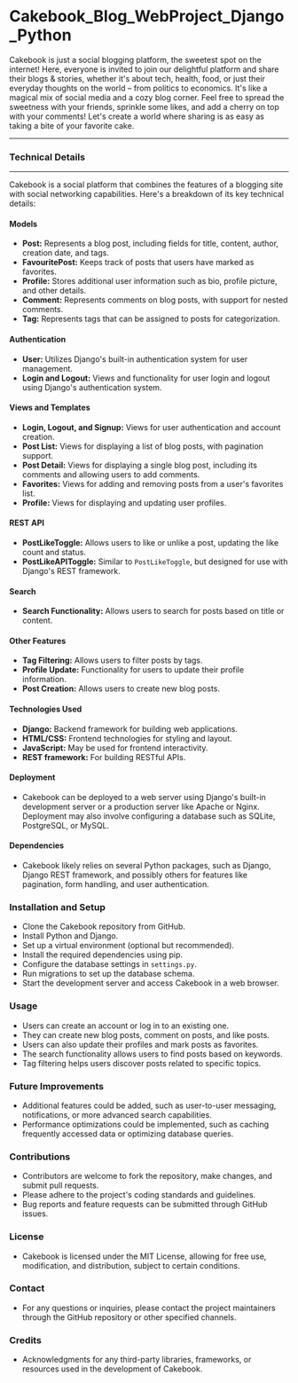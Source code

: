 # Cakebook_Blog_WebProject_Django_Python
 Cakebook is just a social blogging platform, the sweetest spot on the internet! Here, everyone is invited to join our delightful platform and share their blogs & stories, whether it's about tech, health, food, or just their everyday thoughts on the world – from politics to economics. It's like a magical mix of social media and a cozy blog corner. Feel free to spread the sweetness with your friends, sprinkle some likes, and add a cherry on top with your comments! Let's create a world where sharing is as easy as taking a bite of your favorite cake. 




----------------------------------------------------------------------------------------------------------------------------
### Technical Details
----------------------------------------------------------------------------------------------------------------------------

Cakebook is a social platform that combines the features of a blogging site with social networking capabilities. Here's a breakdown of its key technical details:

#### Models
- **Post:** Represents a blog post, including fields for title, content, author, creation date, and tags.
- **FavouritePost:** Keeps track of posts that users have marked as favorites.
- **Profile:** Stores additional user information such as bio, profile picture, and other details.
- **Comment:** Represents comments on blog posts, with support for nested comments.
- **Tag:** Represents tags that can be assigned to posts for categorization.

#### Authentication
- **User:** Utilizes Django's built-in authentication system for user management.
- **Login and Logout:** Views and functionality for user login and logout using Django's authentication system.

#### Views and Templates
- **Login, Logout, and Signup:** Views for user authentication and account creation.
- **Post List:** Views for displaying a list of blog posts, with pagination support.
- **Post Detail:** Views for displaying a single blog post, including its comments and allowing users to add comments.
- **Favorites:** Views for adding and removing posts from a user's favorites list.
- **Profile:** Views for displaying and updating user profiles.

#### REST API
- **PostLikeToggle:** Allows users to like or unlike a post, updating the like count and status.
- **PostLikeAPIToggle:** Similar to `PostLikeToggle`, but designed for use with Django's REST framework.

#### Search
- **Search Functionality:** Allows users to search for posts based on title or content.

#### Other Features
- **Tag Filtering:** Allows users to filter posts by tags.
- **Profile Update:** Functionality for users to update their profile information.
- **Post Creation:** Allows users to create new blog posts.

#### Technologies Used
- **Django:** Backend framework for building web applications.
- **HTML/CSS:** Frontend technologies for styling and layout.
- **JavaScript:** May be used for frontend interactivity.
- **REST framework:** For building RESTful APIs.

#### Deployment
- Cakebook can be deployed to a web server using Django's built-in development server or a production server like Apache or Nginx. Deployment may also involve configuring a database such as SQLite, PostgreSQL, or MySQL.

#### Dependencies
- Cakebook likely relies on several Python packages, such as Django, Django REST framework, and possibly others for features like pagination, form handling, and user authentication.

### Installation and Setup
- Clone the Cakebook repository from GitHub.
- Install Python and Django.
- Set up a virtual environment (optional but recommended).
- Install the required dependencies using pip.
- Configure the database settings in `settings.py`.
- Run migrations to set up the database schema.
- Start the development server and access Cakebook in a web browser.

### Usage
- Users can create an account or log in to an existing one.
- They can create new blog posts, comment on posts, and like posts.
- Users can also update their profiles and mark posts as favorites.
- The search functionality allows users to find posts based on keywords.
- Tag filtering helps users discover posts related to specific topics.

### Future Improvements
- Additional features could be added, such as user-to-user messaging, notifications, or more advanced search capabilities.
- Performance optimizations could be implemented, such as caching frequently accessed data or optimizing database queries.

### Contributions
- Contributors are welcome to fork the repository, make changes, and submit pull requests.
- Please adhere to the project's coding standards and guidelines.
- Bug reports and feature requests can be submitted through GitHub issues.

### License
- Cakebook is licensed under the MIT License, allowing for free use, modification, and distribution, subject to certain conditions.

### Contact
- For any questions or inquiries, please contact the project maintainers through the GitHub repository or other specified channels.

### Credits
- Acknowledgments for any third-party libraries, frameworks, or resources used in the development of Cakebook.
